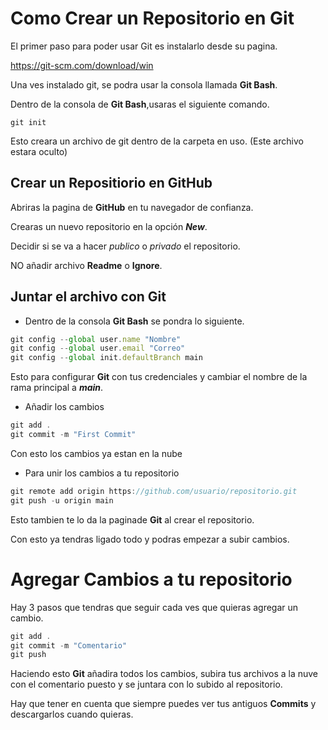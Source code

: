 # Como Crear un Repositorio en Git
El primer paso para poder usar Git es instalarlo desde su pagina. 

https://git-scm.com/download/win

Una ves instalado git, se podra usar la consola llamada **Git Bash**.

Dentro de la consola de **Git Bash**,usaras el siguiente comando.
```
git init
```
Esto creara un archivo de git dentro de la carpeta en uso. (Este archivo estara oculto)

## Crear un Repositiorio en GitHub
Abriras la pagina de **GitHub** en tu navegador de confianza.

Crearas un nuevo repositorio en la opción ***New***.

Decidir si se va a hacer *publico* o *privado* el repositorio.

NO añadir archivo **Readme** o **Ignore**.

## Juntar el archivo con Git

- Dentro de la consola **Git Bash** se pondra lo siguiente.
```js
git config --global user.name "Nombre"
git config --global user.email "Correo"
git config --global init.defaultBranch main
```
Esto para configurar **Git** con tus credenciales y cambiar el nombre de la rama principal a ***main***.

- Añadir los cambios
 ```js
git add .
git commit -m "First Commit"
 ```
Con esto los cambios ya estan en la nube

- Para unir los cambios a tu repositorio
```js
git remote add origin https://github.com/usuario/repositorio.git
git push -u origin main
```
Esto tambien te lo da la paginade **Git** al crear el repositorio.

Con esto ya tendras ligado todo y podras empezar a subir cambios.

# Agregar Cambios a tu repositorio

Hay 3 pasos que tendras que seguir cada ves que quieras agregar un cambio.

```js
git add .
git commit -m "Comentario"
git push
```
Haciendo esto **Git** añadira todos los cambios, subira tus archivos a la nuve con el comentario puesto y se juntara con lo subido al repositorio.

Hay que tener en cuenta que siempre puedes ver tus antiguos **Commits** y descargarlos cuando quieras.